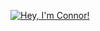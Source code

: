 [![Hey, I'm Connor!](https://pimp-my-readme.webapp.io/pimp-my-readme/sliding-text?emojis=1f1e8-1f1e6&text=Hey%252C%2520I%27m%2520Connor%21)](https://pimp-my-readme.webapp.io)
